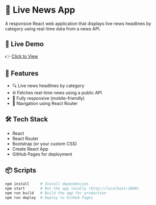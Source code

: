 # 📰 Live News App

A responsive React web application that displays live news headlines by category using real-time data from a news API.

## 🚀 Live Demo

👉 [Click to View](https://purushotham0113.github.io/live-news-app/)

## 🔧 Features

- 🔍 Live news headlines by category
- 🌐 Fetches real-time news using a public API
- 📱 Fully responsive (mobile-friendly)
- 🧭 Navigation using React Router

## 🛠️ Tech Stack

- React
- React Router
- Bootstrap (or your custom CSS)
- Create React App
- GitHub Pages for deployment

## 📦 Scripts

```bash
npm install     # Install dependencies
npm start       # Run the app locally (http://localhost:3000)
npm run build   # Build the app for production
npm run deploy  # Deploy to GitHub Pages

